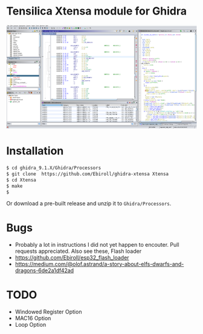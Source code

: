 # Tensilica Xtensa module for Ghidra

![Screenshot](/screenshot.png?raw=true)

# Installation

```
$ cd ghidra_9.1.X/Ghidra/Processors
$ git clone  https://github.com/Ebiroll/ghidra-xtensa Xtensa
$ cd Xtensa
$ make
$
```

Or download a pre-built release and unzip it to `Ghidra/Processors`.

# Bugs

* Probably a lot in instructions I did not yet happen to encouter. Pull requests
  appreciated.
Also see these, Flash loader
* https://github.com/Ebiroll/esp32_flash_loader
* https://medium.com/@olof.astrand/a-story-about-elfs-dwarfs-and-dragons-6de2a1df42ad

# TODO

* Windowed Register Option
* MAC16 Option
* Loop Option

